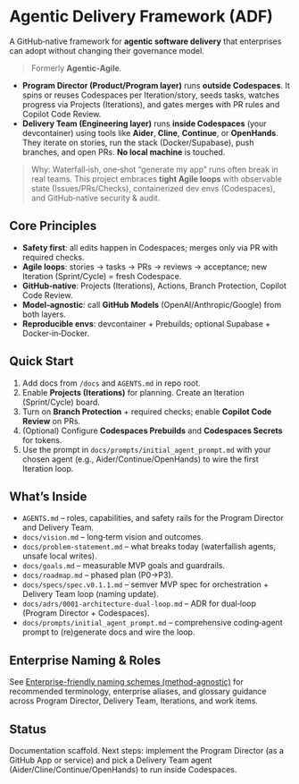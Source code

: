 # Agentic Delivery Framework (ADF)

A GitHub‑native framework for **agentic software delivery** that enterprises can adopt without changing their governance model.

> Formerly **Agentic‑Agile**.

- **Program Director (Product/Program layer)** runs **outside Codespaces**. It spins or reuses Codespaces per Iteration/story, seeds tasks, watches progress via Projects (Iterations), and gates merges with PR rules and Copilot Code Review.
- **Delivery Team (Engineering layer)** runs **inside Codespaces** (your devcontainer) using tools like **Aider**, **Cline**, **Continue**, or **OpenHands**. They iterate on stories, run the stack (Docker/Supabase), push branches, and open PRs. **No local machine** is touched.

> Why: Waterfall‑ish, one‑shot “generate my app” runs often break in real teams. This project embraces **tight Agile loops** with observable state (Issues/PRs/Checks), containerized dev envs (Codespaces), and GitHub‑native security & audit.

## Core Principles
- **Safety first**: all edits happen in Codespaces; merges only via PR with required checks.
- **Agile loops**: stories → tasks → PRs → reviews → acceptance; new Iteration (Sprint/Cycle) = fresh Codespace.
- **GitHub‑native**: Projects (Iterations), Actions, Branch Protection, Copilot Code Review.
- **Model‑agnostic**: call **GitHub Models** (OpenAI/Anthropic/Google) from both layers.
- **Reproducible envs**: devcontainer + Prebuilds; optional Supabase + Docker‑in‑Docker.

## Quick Start
1. Add docs from `/docs` and `AGENTS.md` in repo root.
2. Enable **Projects (Iterations)** for planning. Create an Iteration (Sprint/Cycle) board.
3. Turn on **Branch Protection** + required checks; enable **Copilot Code Review** on PRs.
4. (Optional) Configure **Codespaces Prebuilds** and **Codespaces Secrets** for tokens.
5. Use the prompt in `docs/prompts/initial_agent_prompt.md` with your chosen agent (e.g., Aider/Continue/OpenHands) to wire the first Iteration loop.

## What’s Inside
- `AGENTS.md` – roles, capabilities, and safety rails for the Program Director and Delivery Team.
- `docs/vision.md` – long‑term vision and outcomes.
- `docs/problem-statement.md` – what breaks today (waterfallish agents, unsafe local writes).
- `docs/goals.md` – measurable MVP goals and guardrails.
- `docs/roadmap.md` – phased plan (P0→P3).
- `docs/specs/spec.v0.1.1.md` – semver MVP spec for orchestration + Delivery Team loop (naming update).
- `docs/adrs/0001-architecture-dual-loop.md` – ADR for dual‑loop (Program Director + Codespaces).
- `docs/prompts/initial_agent_prompt.md` – comprehensive coding‑agent prompt to (re)generate docs and wire the loop.

## Enterprise Naming & Roles

See [Enterprise-friendly naming schemes (method-agnostic)](docs/naming/enterprise-friendly-naming.md) for recommended terminology, enterprise aliases, and glossary guidance across Program Director, Delivery Team, Iterations, and work items.

## Status
Documentation scaffold. Next steps: implement the Program Director (as a GitHub App or service) and pick a Delivery Team agent (Aider/Cline/Continue/OpenHands) to run inside Codespaces.

